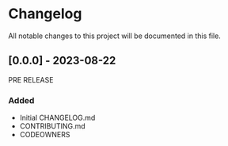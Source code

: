 # Changelog

All notable changes to this project will be documented in this file.

## [0.0.0] - 2023-08-22
PRE RELEASE

### Added
- Initial CHANGELOG.md
- CONTRIBUTING.md
- CODEOWNERS
